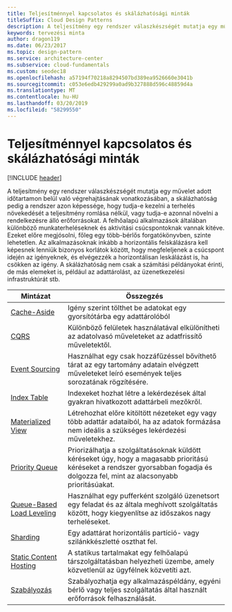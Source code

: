 ```yaml
---
title: Teljesítménnyel kapcsolatos és skálázhatósági minták
titleSuffix: Cloud Design Patterns
description: A teljesítmény egy rendszer válaszkészségét mutatja egy művelet adott időtartamon belül való végrehajtásának vonatkozásában, a skálázhatóság pedig a rendszer azon képessége, hogy tudja-e kezelni a terhelés növekedését a teljesítmény romlása nélkül, vagy tudja-e azonnal növelni a rendelkezésre álló erőforrásokat. A felhőalapú alkalmazások általában különböző munkaterheléseknek és aktivitási csúcspontoknak vannak kitéve. Ezeket előre megjósolni, főleg egy több-bérlős forgatókönyvben, szinte lehetetlen. Az alkalmazásoknak inkább a horizontális felskálázásra kell képesnek lenniük bizonyos korlátok között, hogy megfeleljenek a csúcspont idején az igényeknek, és elvégezzék a horizontálisan leskálázást is, ha csökken az igény. A skálázhatóság nem csak a számítási példányokat érinti, de más elemeket is, például az adattárolást, az üzenetkezelési infrastruktúrát stb.
keywords: tervezési minta
author: dragon119
ms.date: 06/23/2017
ms.topic: design-pattern
ms.service: architecture-center
ms.subservice: cloud-fundamentals
ms.custom: seodec18
ms.openlocfilehash: a57194f70218a8294507bd389ea9526660e3041b
ms.sourcegitcommit: c053e6edb429299a0ad9b327888d596c48859d4a
ms.translationtype: MT
ms.contentlocale: hu-HU
ms.lasthandoff: 03/20/2019
ms.locfileid: "58299550"
---
```

# <a name="performance-and-scalability-patterns"></a>Teljesítménnyel kapcsolatos és skálázhatósági minták

[!INCLUDE [header](../../_includes/header.md)]

A teljesítmény egy rendszer válaszkészségét mutatja egy művelet adott időtartamon belül való végrehajtásának vonatkozásában, a skálázhatóság pedig a rendszer azon képessége, hogy tudja-e kezelni a terhelés növekedését a teljesítmény romlása nélkül, vagy tudja-e azonnal növelni a rendelkezésre álló erőforrásokat. A felhőalapú alkalmazások általában különböző munkaterheléseknek és aktivitási csúcspontoknak vannak kitéve. Ezeket előre megjósolni, főleg egy több-bérlős forgatókönyvben, szinte lehetetlen. Az alkalmazásoknak inkább a horizontális felskálázásra kell képesnek lenniük bizonyos korlátok között, hogy megfeleljenek a csúcspont idején az igényeknek, és elvégezzék a horizontálisan leskálázást is, ha csökken az igény. A skálázhatóság nem csak a számítási példányokat érinti, de más elemeket is, például az adattárolást, az üzenetkezelési infrastruktúrát stb.

|                           Mintázat                            |                                                                        Összegzés                                                                         |
|--------------------------------------------------------------|--------------------------------------------------------------------------------------------------------------------------------------------------------|
|               [Cache-Aside](../cache-aside.md)               |                                                   Igény szerint tölthet be adatokat egy gyorsítótárba egy adattárolóból                                                   |
|                      [CQRS](../cqrs.md)                      |                           Különböző felületek használatával elkülönítheti az adatolvasó műveleteket az adatfrissítő műveletektől.                           |
|            [Event Sourcing](../event-sourcing.md)            |                     Használhat egy csak hozzáfűzéssel bővíthető tárat az egy tartomány adatain elvégzett műveleteket leíró események teljes sorozatának rögzítésére.                      |
|               [Index Table](../index-table.md)               |                                Indexeket hozhat létre a lekérdezések által gyakran hivatkozott adattárbeli mezőkről.                                |
|         [Materialized View](../materialized-view.md)         |       Létrehozhat előre kitöltött nézeteket egy vagy több adattár adataiból, ha az adatok formázása nem ideális a szükséges lekérdezési műveletekhez.        |
|            [Priority Queue](../priority-queue.md)            | Priorizálhatja a szolgáltatásoknak küldött kéréseket úgy, hogy a magasabb prioritású kéréseket a rendszer gyorsabban fogadja és dolgozza fel, mint az alacsonyabb prioritásúakat. |
| [Queue-Based Load Leveling](../queue-based-load-leveling.md) |              Használhat egy pufferként szolgáló üzenetsort egy feladat és az általa meghívott szolgáltatás között, hogy kiegyenlítse az időszakos nagy terheléseket.               |
|                  [Sharding](../sharding.md)                  |                                           Egy adattárat horizontális partíció- vagy szilánkkészletté oszthat fel.                                           |
|    [Static Content Hosting](../static-content-hosting.md)    |                          A statikus tartalmakat egy felhőalapú társzolgáltatásban helyezheti üzembe, amely közvetlenül az ügyfélnek közvetíti azt.                          |
|                [Szabályozás](../throttling.md)                |                Szabályozhatja egy alkalmazáspéldány, egyéni bérlő vagy teljes szolgáltatás által használt erőforrások felhasználását.                 |
